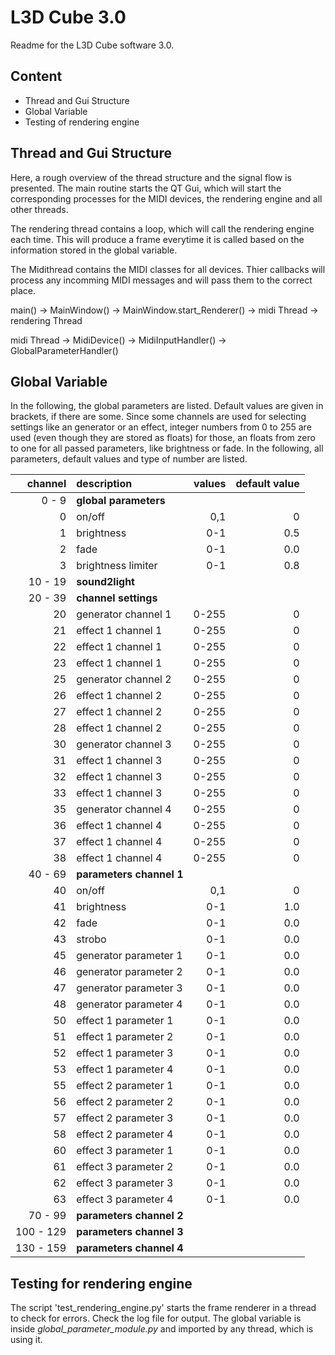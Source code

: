 
# L3D Cube 3.0

Readme for the L3D Cube software 3.0.

## Content

- Thread and Gui Structure
- Global Variable
- Testing of rendering engine

## Thread and Gui Structure

Here, a rough overview of the thread structure and the signal flow is presented. The main routine starts the QT Gui, which will start the corresponding processes for the MIDI devices, the rendering engine and all other threads.

The rendering thread contains a loop, which will call the rendering engine each time. This will produce a frame everytime it is called based on the information stored in the global variable.

The Midithread contains the MIDI classes for all devices. Thier callbacks will process any incomming MIDI messages and will pass them to the correct place.

main() -> MainWindow() -> MainWindow.start_Renderer() -> midi Thread
                                                      -> rendering Thread

midi Thread -> MidiDevice() -> MidiInputHandler() -> GlobalParameterHandler()

## Global Variable

In the following, the global parameters are listed. Default values are given in brackets, if there are some. Since some channels are used for selecting settings like an generator or an effect, integer numbers from 0 to 255 are used (even though they are stored as floats) for those, an floats from zero to one for all passed parameters, like brightness or fade. In the following, all parameters, default values and type of number are listed.

| channel  | description              | values | default value
| ------:  | :-------                 | ------:| -------:
|   0 -  9 | **global parameters**
|        0 | on/off                   | 0,1    | 0  
|        1 | brightness               | 0-1    | 0.5
|        2 | fade                     | 0-1    | 0.0
|        3 | brightness limiter       | 0-1    | 0.8
| 10 -  19 | **sound2light**
| 20 -  39 | **channel settings**
|       20 | generator channel 1      | 0-255  | 0
|       21 | effect 1 channel 1       | 0-255  | 0
|       22 | effect 1 channel 1       | 0-255  | 0
|       23 | effect 1 channel 1       | 0-255  | 0
|       25 | generator channel 2      | 0-255  | 0
|       26 | effect 1 channel 2       | 0-255  | 0
|       27 | effect 1 channel 2       | 0-255  | 0
|       28 | effect 1 channel 2       | 0-255  | 0
|       30 | generator channel 3      | 0-255  | 0
|       31 | effect 1 channel 3       | 0-255  | 0
|       32 | effect 1 channel 3       | 0-255  | 0
|       33 | effect 1 channel 3       | 0-255  | 0
|       35 | generator channel 4      | 0-255  | 0
|       36 | effect 1 channel 4       | 0-255  | 0
|       37 | effect 1 channel 4       | 0-255  | 0
|       38 | effect 1 channel 4       | 0-255  | 0
| 40 -  69 | **parameters channel 1**
|       40 | on/off                   | 0,1    | 0  
|       41 | brightness               | 0-1    | 1.0
|       42 | fade                     | 0-1    | 0.0
|       43 | strobo                   | 0-1    | 0.0
|       45 | generator parameter 1    | 0-1    | 0.0
|       46 | generator parameter 2    | 0-1    | 0.0
|       47 | generator parameter 3    | 0-1    | 0.0
|       48 | generator parameter 4    | 0-1    | 0.0
|       50 | effect 1 parameter 1     | 0-1    | 0.0
|       51 | effect 1 parameter 2     | 0-1    | 0.0
|       52 | effect 1 parameter 3     | 0-1    | 0.0
|       53 | effect 1 parameter 4     | 0-1    | 0.0
|       55 | effect 2 parameter 1     | 0-1    | 0.0
|       56 | effect 2 parameter 2     | 0-1    | 0.0
|       57 | effect 2 parameter 3     | 0-1    | 0.0
|       58 | effect 2 parameter 4     | 0-1    | 0.0
|       60 | effect 3 parameter 1     | 0-1    | 0.0
|       61 | effect 3 parameter 2     | 0-1    | 0.0
|       62 | effect 3 parameter 3     | 0-1    | 0.0
|       63 | effect 3 parameter 4     | 0-1    | 0.0
| 70 -  99 | **parameters channel 2**
|100 - 129 | **parameters channel 3**
|130 - 159 | **parameters channel 4**


## Testing for rendering engine

The script 'test_rendering_engine.py' starts the frame renderer in a thread to check for errors. Check the log file for output. The global variable is inside *global_parameter_module.py* and imported by any thread, which is using it.
